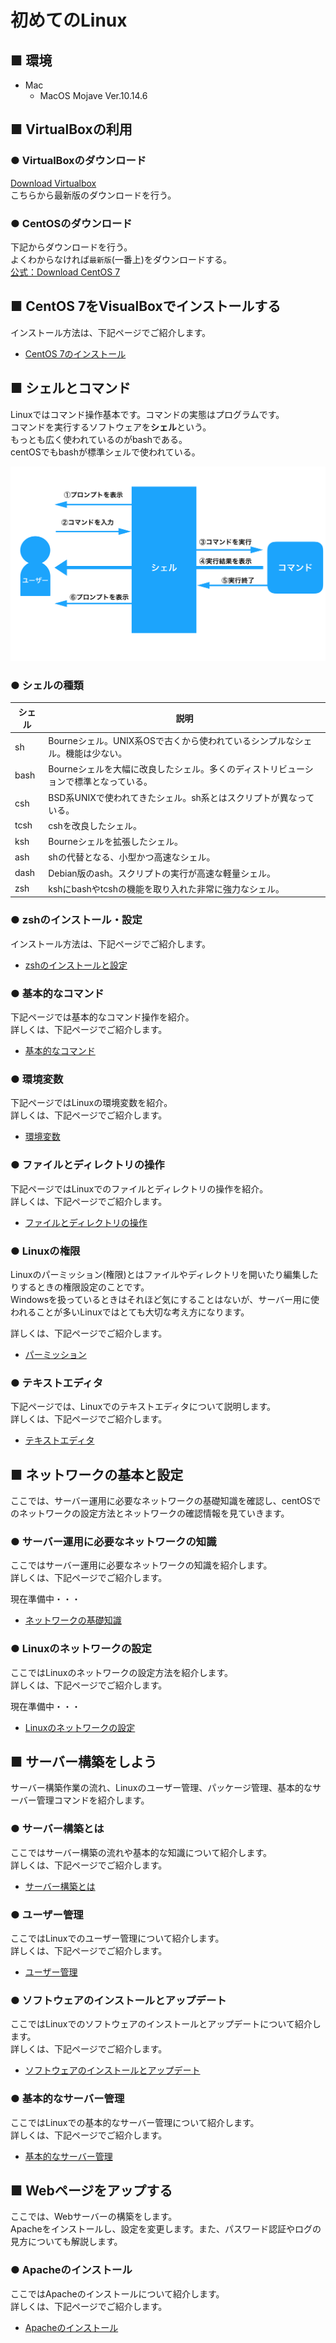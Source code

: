 # 初めてのLinux

## ■ 環境

- Mac
    - MacOS Mojave Ver.10.14.6

## ■ VirtualBoxの利用

### ● VirtualBoxのダウンロード

[Download Virtualbox](https://www.virtualbox.org/wiki/Downloads)  
こちらから最新版のダウンロードを行う。

### ● CentOSのダウンロード

下記からダウンロードを行う。  
よくわからなければ`最新版`(一番上)をダウンロードする。  
[公式：Download CentOS 7](http://isoredirect.centos.org/centos/7/isos/x86_64/CentOS-7-x86_64-Minimal-1810.iso)

<h2 id="ttl2"> ■ CentOS 7をVisualBoxでインストールする</h2>

インストール方法は、下記ページでご紹介します。

- <a href="./Install/centos/README.md">CentOS 7のインストール</a>

## ■ シェルとコマンド

Linuxではコマンド操作基本です。コマンドの実態はプログラムです。  
コマンドを実行するソフトウェアを**シェル**という。  
もっとも広く使われているのがbashである。  
centOSでもbashが標準シェルで使われている。

<img src="./images/index/index01.png">

### ● シェルの種類

|シェル|説明|
|---|---|
|sh|Bourneシェル。UNIX系OSで古くから使われているシンプルなシェル。機能は少ない。|
|bash|Bourneシェルを大幅に改良したシェル。多くのディストリビューションで標準となっている。|
|csh|BSD系UNIXで使われてきたシェル。sh系とはスクリプトが異なっている。|
|tcsh|cshを改良したシェル。|
|ksh|Bourneシェルを拡張したシェル。|
|ash|shの代替となる、小型かつ高速なシェル。|
|dash|Debian版のash。スクリプトの実行が高速な軽量シェル。|
|zsh|kshにbashやtcshの機能を取り入れた非常に強力なシェル。|

<h3 id="ttl3-2"> ● zshのインストール・設定</h3>

インストール方法は、下記ページでご紹介します。

- <a href="/Install/zsh/README.md">zshのインストールと設定</a>

<h3 id="ttl3-3"> ● 基本的なコマンド</h3>

下記ページでは基本的なコマンド操作を紹介。  
詳しくは、下記ページでご紹介します。

- <a href="/Lesson01_ShellAndCommands/BasicCommands/README.md">基本的なコマンド</a>

<h3 id="ttl3-4"> ● 環境変数</h3>

下記ページではLinuxの環境変数を紹介。  
詳しくは、下記ページでご紹介します。

- <a href="/Lesson01_ShellAndCommands/EnvironmentVariable/README.md">環境変数</a>

<h3 id="ttl3-5"> ● ファイルとディレクトリの操作</h3>

下記ページではLinuxでのファイルとディレクトリの操作を紹介。  
詳しくは、下記ページでご紹介します。

- <a href="/Lesson01_ShellAndCommands/FilesAndDirectories/README.md">ファイルとディレクトリの操作</a>

### ● Linuxの権限

Linuxのパーミッション(権限)とはファイルやディレクトリを開いたり編集したりするときの権限設定のことです。  
Windowsを扱っているときはそれほど気にすることはないが、サーバー用に使われることが多いLinuxではとても大切な考え方になります。

詳しくは、下記ページでご紹介します。

- <a href="/Lesson01_ShellAndCommands/Permission_Beginner/README.md">パーミッション</a>

### ● テキストエディタ

下記ページでは、Linuxでのテキストエディタについて説明します。  
詳しくは、下記ページでご紹介します。

- <a href="/Lesson01_ShellAndCommands/TextEditor/README.md">テキストエディタ</a>

## ■ ネットワークの基本と設定

ここでは、サーバー運用に必要なネットワークの基礎知識を確認し、centOSでのネットワークの設定方法とネットワークの確認情報を見ていきます。

### ● サーバー運用に必要なネットワークの知識

ここではサーバー運用に必要なネットワークの知識を紹介します。  
詳しくは、下記ページでご紹介します。

現在準備中・・・

- <a href="*">ネットワークの基礎知識</a>

### ● Linuxのネットワークの設定

ここではLinuxのネットワークの設定方法を紹介します。  
詳しくは、下記ページでご紹介します。

現在準備中・・・

- <a href="*">Linuxのネットワークの設定</a>

## ■ サーバー構築をしよう

サーバー構築作業の流れ、Linuxのユーザー管理、パッケージ管理、基本的なサーバー管理コマンドを紹介します。

### ● サーバー構築とは

ここではサーバー構築の流れや基本的な知識について紹介します。  
詳しくは、下記ページでご紹介します。

- <a href="/Lesson03_Server/AboutServerConstruction/README.md">サーバー構築とは</a>

### ● ユーザー管理

ここではLinuxでのユーザー管理について紹介します。  
詳しくは、下記ページでご紹介します。

- <a href="/Lesson03_Server/UserManagement/README.md">ユーザー管理</a>

### ● ソフトウェアのインストールとアップデート

ここではLinuxでのソフトウェアのインストールとアップデートについて紹介します。  
詳しくは、下記ページでご紹介します。

- <a href="/Install/general/README.md">ソフトウェアのインストールとアップデート</a>

### ● 基本的なサーバー管理

ここではLinuxでの基本的なサーバー管理について紹介します。  
詳しくは、下記ページでご紹介します。

- <a href="/Lesson03_Server/ServerManagement/README.md">基本的なサーバー管理</a>

## ■ Webページをアップする

ここでは、Webサーバーの構築をします。  
Apacheをインストールし、設定を変更します。また、パスワード認証やログの見方についても解説します。

### ● Apacheのインストール

ここではApacheのインストールについて紹介します。  
詳しくは、下記ページでご紹介します。

- <a href="/Install/Apache/README.md">Apacheのインストール</a>
